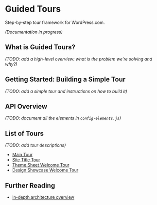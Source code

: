 # Guided Tours

Step-by-step tour framework for WordPress.com.

_(Documentation in progress)_

## What is Guided Tours? 

_(TODO: add a high-level overview: what is the problem we're solving and why?)_

## Getting Started: Building a Simple Tour

_(TODO: add a simple tour and instructions on how to build it)_

## API Overview

_(TODO: document all the elements in `config-elements.js`)_

## List of Tours

_(TODO: add tour descriptions)_

- [Main Tour](tours/main-tour.js)
- [Site Title Tour](tours/site-title-tour.js)
- [Theme Sheet Welcome Tour](tours/theme-sheet-welcome-tour.js)
- [Design Showcase Welcome Tour](tours/design-showcase-welcome-tour.js)

## Further Reading

- [In-depth architecture overview](docs/ARCHITECTURE.md)
